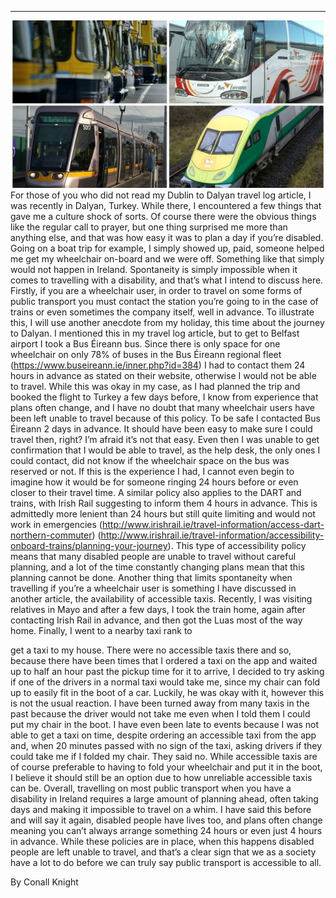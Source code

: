 
---
![](https://raw.githubusercontent.com/AwarenessOverload/AwarenessOverload/gh-pages/img/luas.jpg)
For those of you who did not read my Dublin to Dalyan travel log article, I was recently in
Dalyan, Turkey. While there, I encountered a few things that gave me a culture shock of sorts.
Of course there were the obvious things like the regular call to prayer, but one thing surprised
me more than anything else, and that was how easy it was to plan a day if you’re disabled.
Going on a boat trip for example, I simply showed up, paid, someone helped me get my
wheelchair on-board and we were off. Something like that simply would not happen in Ireland.
Spontaneity is simply impossible when it comes to travelling with a disability, and that’s what I
intend to discuss here.
Firstly, if you are a wheelchair user, in order to travel on some forms of public transport you
must contact the station you’re going to in the case of trains or even sometimes the company
itself, well in advance. To illustrate this, I will use another anecdote from my holiday, this time
about the journey to Dalyan. I mentioned this in my travel log article, but to get to Belfast
airport I took a Bus Éireann bus. Since there is only space for one wheelchair on only 78% of
buses in the Bus Éireann regional fleet (https://www.buseireann.ie/inner.php?id=384) I had to
contact them 24 hours in advance as stated on their website, otherwise I would not be able to
travel. While this was okay in my case, as I had planned the trip and booked the flight to Turkey
a few days before, I know from experience that plans often change, and I have no doubt that
many wheelchair users have been left unable to travel because of this policy. To be safe I
contacted Bus Éireann 2 days in advance. It should have been easy to make sure I could travel
then, right?
I’m afraid it’s not that easy.
Even then I was unable to get confirmation that I would be able to travel, as the help desk, the
only ones I could contact, did not know if the wheelchair space on the bus was reserved or not.
If this is the experience I had, I cannot even begin to imagine how it would be for someone
ringing 24 hours before or even closer to their travel time. A similar policy also applies to the
DART and trains, with Irish Rail suggesting to inform them 4 hours in advance. This is admittedly
more lenient than 24 hours but still quite limiting and would not work in emergencies
(http://www.irishrail.ie/travel-information/access-dart-northern-commuter)
(http://www.irishrail.ie/travel-information/accessibility-onboard-trains/planning-your-journey).
This type of accessibility policy means that many disabled people are unable to travel without
careful planning, and a lot of the time constantly changing plans mean that this planning cannot
be done.
Another thing that limits spontaneity when travelling if you’re a wheelchair user is something I
have discussed in another article, the availability of accessible taxis. Recently, I was visiting
relatives in Mayo and after a few days, I took the train home, again after contacting Irish Rail in
advance, and then got the Luas most of the way home. Finally, I went to a nearby taxi rank to

get a taxi to my house. There were no accessible taxis there and so, because there have been
times that I ordered a taxi on the app and waited up to half an hour past the pickup time for it
to arrive, I decided to try asking if one of the drivers in a normal taxi would take me, since my
chair can fold up to easily fit in the boot of a car. Luckily, he was okay with it, however this is
not the usual reaction. I have been turned away from many taxis in the past because the driver
would not take me even when I told them I could put my chair in the boot. I have even been
late to events because I was not able to get a taxi on time, despite ordering an accessible taxi
from the app and, when 20 minutes passed with no sign of the taxi, asking drivers if they could
take me if I folded my chair. They said no. While accessible taxis are of course preferable to
having to fold your wheelchair and put it in the boot, I believe it should still be an option due to
how unreliable accessible taxis can be.
Overall, travelling on most public transport when you have a disability in Ireland requires a
large amount of planning ahead, often taking days and making it impossible to travel on a
whim. I have said this before and will say it again, disabled people have lives too, and plans
often change meaning you can’t always arrange something 24 hours or even just 4 hours in
advance. While these policies are in place, when this happens disabled people are left unable to
travel, and that’s a clear sign that we as a society have a lot to do before we can truly say public
transport is accessible to all.

By Conall Knight 
